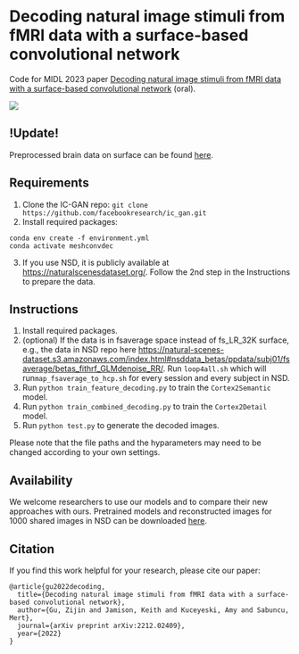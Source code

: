 # Decoding natural image stimuli from fMRI data with a surface-based convolutional network

Code for MIDL 2023 paper [Decoding natural image stimuli from fMRI data with a surface-based convolutional network](https://arxiv.org/abs/2212.02409) (oral).

![](/model.png)

## !Update!
Preprocessed brain data on surface can be found [here](https://cornell.box.com/s/7fjry2vhy11mpl908b6rrmpmbxmbhpdp). 

## Requirements
1. Clone the IC-GAN repo: `git clone https://github.com/facebookresearch/ic_gan.git`
2. Install required packages: 
```shell
conda env create -f environment.yml 
conda activate meshconvdec
```
3. If you use NSD, it is publicly available at https://naturalscenesdataset.org/. Follow the 2nd step in the Instructions to prepare the data.

## Instructions
1. Install required packages.
2. (optional) If the data is in fsaverage space instead of fs_LR_32K surface, e.g., the data in NSD repo here https://natural-scenes-dataset.s3.amazonaws.com/index.html#nsddata_betas/ppdata/subj01/fsaverage/betas_fithrf_GLMdenoise_RR/. Run `loop4all.sh` which will run`map_fsaverage_to_hcp.sh` for every session and every subject in NSD.
2. Run `python train_feature_decoding.py` to train the `Cortex2Semantic` model.
3. Run `python train_combined_decoding.py` to train the `Cortex2Detail` model.
4. Run `python test.py` to generate the decoded images. 

Please note that the file paths and the hyparameters may need to be changed according to your own settings.

## Availability
We welcome researchers to use our models and to compare their new approaches with ours.
Pretrained models and reconstructed images for 1000 shared images in NSD can be downloaded [here](https://cornell.box.com/s/epev6y4y6foqjey4pxtg4txsyfmcvwmj).

## Citation
If you find this work helpful for your research, please cite our paper:
```
@article{gu2022decoding,
  title={Decoding natural image stimuli from fMRI data with a surface-based convolutional network},
  author={Gu, Zijin and Jamison, Keith and Kuceyeski, Amy and Sabuncu, Mert},
  journal={arXiv preprint arXiv:2212.02409},
  year={2022}
}
```



